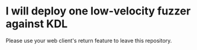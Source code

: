 # I will deploy one low-velocity fuzzer against KDL

Please use your web client's return feature to leave this repository.
